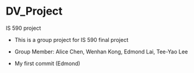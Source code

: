 # DV_Project
IS 590 project
 - This is a group project for IS 590 final project
 - Group Member: Alice Chen, Wenhan Kong, Edmond Lai, Tee-Yao Lee

 - My first commit (Edmond)
